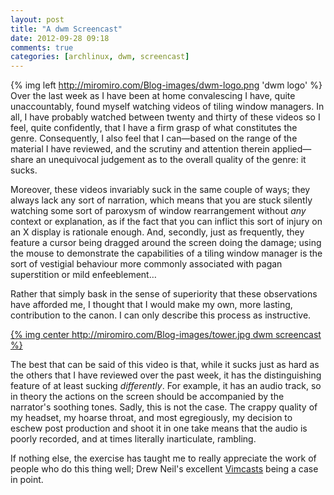 ```yaml
---
layout: post
title: "A dwm Screencast"
date: 2012-09-28 09:18
comments: true
categories: [archlinux, dwm, screencast]
---
```

{% img left http://miromiro.com/Blog-images/dwm-logo.png 'dwm logo' %}
Over the last week as I have been at home convalescing I have, quite unaccountably,
found myself watching videos of tiling window managers. In all, I have probably watched
between twenty and thirty of these videos so I feel, quite confidently, that I have a
firm grasp of what constitutes the genre. Consequently, I also feel that I can&mdash;based
on the range of the material I have reviewed, and the scrutiny and attention therein
applied&mdash;share an unequivocal judgement as to the overall quality of the genre: it
sucks. 

Moreover, these videos invariably suck in the same couple of ways; they always lack
any sort of narration, which means that you are stuck silently watching some sort of 
paroxysm of window rearrangement without *any* context or explanation, as if the fact 
that you can inflict this sort of injury on an X display is rationale enough. And, 
secondly, just as frequently, they feature a cursor being dragged around the screen 
doing the damage; using the mouse to demonstrate the capabilities of a tiling window 
manager is the sort of vestigial behaviour more commonly associated with pagan
superstition or mild enfeeblement…

Rather that simply bask in the sense of superiority that these observations have 
afforded me, I thought that I would make my own, more lasting, contribution to the
canon. I can only describe this process as instructive.

[{% img center http://miromiro.com/Blog-images/tower.jpg dwm screencast %}](http://www.youtube.com/watch?v=GQ5s6T25jCc)

The best that can be said of this video is that, while it sucks just as hard as the others
that I have reviewed over the past week, it has the distinguishing feature of at least
sucking *differently*. For example, it has an audio track, so in theory the actions on the
screen should be accompanied by the narrator's soothing tones. Sadly, this is not the case.
The crappy quality of my headset, my hoarse throat, and most egregiously, my decision to eschew
post production and shoot it in one take means that the audio is poorly recorded, and at times 
literally inarticulate, rambling.

If nothing else, the exercise has taught me to really appreciate the work of people who
do this thing well; Drew Neil's excellent
[Vimcasts](http://vimcasts.org/ 'The Vimcasts homepage') being a case in point.
